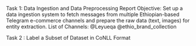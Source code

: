 Task 1: Data Ingestion and Data Preprocessing Report
Objective:
Set up a data ingestion system to fetch messages from multiple Ethiopian-based Telegram e-commerce channels and prepare the raw data (text, images) for entity extraction.
List of Channels:
@Leyueqa
@ethio_brand_collection

Task 2 : Label a Subset of Dataset in CoNLL Format